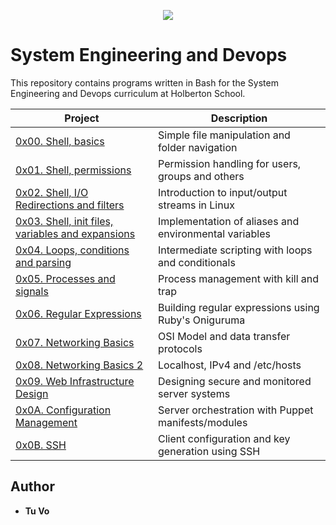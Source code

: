 <p align="center">
  <img src="http://www.holbertonschool.com/holberton-logo.png">
</p>

# System Engineering and Devops
This repository contains programs written in Bash for the System Engineering and Devops curriculum at Holberton School.

| Project                                      | Description |
| -------------------------------------------- | ----------- |
| [0x00. Shell, basics](./0x00-shell_basics) | Simple file manipulation and folder navigation |
| [0x01. Shell, permissions](./0x01-shell_permissions) | Permission handling for users, groups and others |
| [0x02. Shell, I/O Redirections and filters](./0x02-shell_redirections) | Introduction to input/output streams in Linux |
| [0x03. Shell, init files, variables and expansions](./0x03-shell_variables_expansions) | Implementation of aliases and environmental variables |
| [0x04. Loops, conditions and parsing](./0x04-loops_conditions_and_parsing) | Intermediate scripting with loops and conditionals |
| [0x05. Processes and signals](./0x05-processes_and_signals) | Process management with kill and trap |
| [0x06. Regular Expressions](./0x06-) | Building regular expressions using Ruby's Oniguruma |
| [0x07. Networking Basics](./0x07-networking_basics)| OSI Model and data transfer protocols |
| [0x08. Networking Basics 2](./0x08-networking_basics_2)| Localhost, IPv4 and /etc/hosts | 
| [0x09. Web Infrastructure Design](./0x09-web_infrastructure_design)| Designing secure and monitored server systems |
| [0x0A. Configuration Management](./0x0A-configuration_management) | Server orchestration with Puppet manifests/modules |
| [0x0B. SSH](./0x0B-SSH) | Client configuration and key generation using SSH |

## Author
* __Tu Vo__
